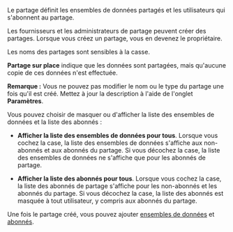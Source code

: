 Le partage définit les ensembles de données partagés et les utilisateurs qui s'abonnent au partage.

Les fournisseurs et les administrateurs de partage peuvent créer des partages. Lorsque vous créez un partage, vous en devenez le propriétaire.

Les noms des partages sont sensibles à la casse.

**Partage sur place** indique que les données sont partagées, mais qu'aucune copie de ces données n'est effectuée.

**Remarque :** Vous ne pouvez pas modifier le nom ou le type du partage une fois qu'il est créé. Mettez à jour la description à l'aide de l'onglet **Paramètres**.

Vous pouvez choisir de masquer ou d'afficher la liste des ensembles de données et la liste des abonnés :

-   **Afficher la liste des ensembles de données pour tous**. Lorsque vous cochez la case, la liste des ensembles de données s'affiche aux non-abonnés et aux abonnés du partage. Si vous décochez la case, la liste des ensembles de données ne s'affiche que pour les abonnés de partage.

-   **Afficher la liste des abonnés pour tous**. Lorsque vous cochez la case, la liste des abonnés de partage s'affiche pour les non-abonnés et les abonnés du partage. Si vous décochez la case, la liste des abonnés est masquée à tout utilisateur, y compris aux abonnés du partage.

Une fois le partage créé, vous pouvez ajouter [ensembles de données](rfg1681040443995.md) et [abonnés](vph1681040670091.md).
